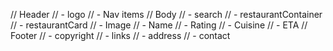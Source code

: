 // Header 
//  - logo 
//  - Nav items 
// Body 
//   - search 
//   - restaurantContainer
//   - restaurantCard
//       - Image
//       - Name 
//       - Rating 
//       - Cuisine 
//       - ETA 
// Footer
//  - copyright 
//  - links
//  - address
//  - contact